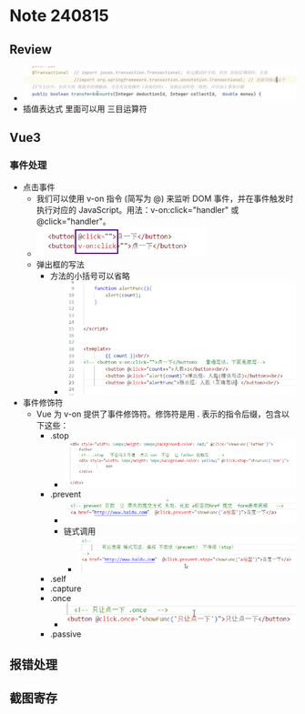 # Note 240815

## Review

- ![img_2.png](img_2.png)
- 插值表达式 里面可以用 三目运算符

## Vue3

### 事件处理

- 点击事件
    - 我们可以使用 v-on 指令 (简写为 @) 来监听 DOM 事件，并在事件触发时执行对应的 JavaScript。用法：v-on:click="handler" 或
      @click="handler"。
    - ![img.png](img.png)
    - 弹出框的写法
        - 方法的小括号可以省略
            - ![img_1.png](img_1.png)
- 事件修饰符
    - Vue 为 v-on 提供了事件修饰符。修饰符是用 . 表示的指令后缀，包含以下这些：
        - .stop
            - ![img_3.png](img_3.png)
        - .prevent
            - ![img_4.png](img_4.png)
            - 链式调用
                - ![img_5.png](img_5.png)
        - .self
        - .capture
        - .once
            - ![img_6.png](img_6.png)
        - .passive

## 报错处理

## 截图寄存
